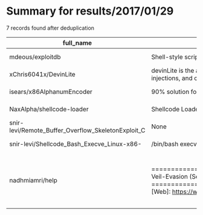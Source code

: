 
# Summary for results/2017/01/29
    
7 records found after deduplication

| full_name | description | html_url | matched_list | matched_count | pushed_at | size | stargazers_count | language | forks_count | vul_ids |
|----------------------------------------------------|------------------------------------------------------------------------------------------------------------------------------------------------------------------------------------------------------------------------------------------------------------------|-----------------------------------------------------------------------|-----------------------------------------------------------------------------|-----------------|---------------------------|--------|--------------------|------------|---------------|-----------|
| mdeous/exploitdb | Shell-style script to search exploit-db.com exploits. | https://github.com/mdeous/exploitdb | ['exploit'] | 1 | 2017-01-29 19:20:04+00:00 | 488 | 53 | Python | 13 | [] |
| xChris6041x/DevinLite | devinLite is the answer to having sub commands without: Annotation driven commands, dependency injections, and other overhead that DEVIN has. | https://github.com/xChris6041x/DevinLite | ['command injection'] | 1 | 2017-01-29 05:21:56+00:00 | 25 | 0 | Java | 0 | [] |
| isears/x86AlphanumEncoder | 90% solution for generating self-decoding alphanumeric-character-only shellcode payloads | https://github.com/isears/x86AlphanumEncoder | ['shellcode'] | 1 | 2017-01-29 14:18:40+00:00 | 3 | 0 | Python | 0 | [] |
| NaxAlpha/shellcode-loader | Shellcode Loader Engine for Windows | https://github.com/NaxAlpha/shellcode-loader | ['shellcode'] | 1 | 2017-01-29 06:30:12+00:00 | 7 | 20 | C++ | 6 | [] |
| snir-levi/Remote_Buffer_Overflow_SkeletonExploit_C | None | https://github.com/snir-levi/Remote_Buffer_Overflow_SkeletonExploit_C | ['exploit'] | 1 | 2017-01-29 09:32:22+00:00 | 2 | 1 | C | 0 | [] |
| snir-levi/Shellcode_Bash_Execve_Linux-x86- | /bin/bash execve linux x86 shellcode (33 bytes) | https://github.com/snir-levi/Shellcode_Bash_Execve_Linux-x86- | ['shellcode'] | 1 | 2017-01-29 10:03:38+00:00 | 1 | 0 | C | 0 | [] |
| nadhmiamri/help | ========================================================================== Veil-Evasion (Setup Script) _ [Updated]: 2016-09-09 ========================================================================== [Web]: https://www.veil-framework.com/ | https://github.com/nadhmiamri/help | ['metasploit module OR metasploit payload', 'metasploit module OR payload'] | 2 | 2017-01-29 16:59:56+00:00 | 0 | 0 | nan | 0 | [] |
